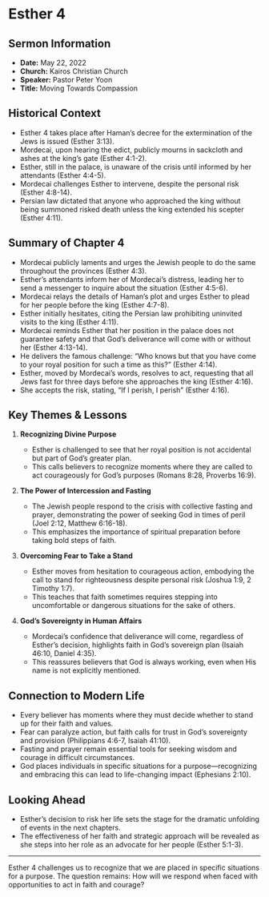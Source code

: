 # Esther 4

## Sermon Information
- **Date:** May 22, 2022
- **Church:** Kairos Christian Church
- **Speaker:** Pastor Peter Yoon
- **Title:** Moving Towards Compassion

## Historical Context
- Esther 4 takes place after Haman’s decree for the extermination of the Jews is issued (Esther 3:13).
- Mordecai, upon hearing the edict, publicly mourns in sackcloth and ashes at the king’s gate (Esther 4:1-2).
- Esther, still in the palace, is unaware of the crisis until informed by her attendants (Esther 4:4-5).
- Mordecai challenges Esther to intervene, despite the personal risk (Esther 4:8-14).
- Persian law dictated that anyone who approached the king without being summoned risked death unless the king extended his scepter (Esther 4:11).

## Summary of Chapter 4
- Mordecai publicly laments and urges the Jewish people to do the same throughout the provinces (Esther 4:3).
- Esther’s attendants inform her of Mordecai’s distress, leading her to send a messenger to inquire about the situation (Esther 4:5-6).
- Mordecai relays the details of Haman’s plot and urges Esther to plead for her people before the king (Esther 4:7-8).
- Esther initially hesitates, citing the Persian law prohibiting uninvited visits to the king (Esther 4:11).
- Mordecai reminds Esther that her position in the palace does not guarantee safety and that God’s deliverance will come with or without her (Esther 4:13-14).
- He delivers the famous challenge: “Who knows but that you have come to your royal position for such a time as this?” (Esther 4:14).
- Esther, moved by Mordecai’s words, resolves to act, requesting that all Jews fast for three days before she approaches the king (Esther 4:16).
- She accepts the risk, stating, “If I perish, I perish” (Esther 4:16).

## Key Themes & Lessons
1. **Recognizing Divine Purpose**
   - Esther is challenged to see that her royal position is not accidental but part of God’s greater plan.
   - This calls believers to recognize moments where they are called to act courageously for God’s purposes (Romans 8:28, Proverbs 16:9).

2. **The Power of Intercession and Fasting**
   - The Jewish people respond to the crisis with collective fasting and prayer, demonstrating the power of seeking God in times of peril (Joel 2:12, Matthew 6:16-18).
   - This emphasizes the importance of spiritual preparation before taking bold steps of faith.

3. **Overcoming Fear to Take a Stand**
   - Esther moves from hesitation to courageous action, embodying the call to stand for righteousness despite personal risk (Joshua 1:9, 2 Timothy 1:7).
   - This teaches that faith sometimes requires stepping into uncomfortable or dangerous situations for the sake of others.

4. **God’s Sovereignty in Human Affairs**
   - Mordecai’s confidence that deliverance will come, regardless of Esther’s decision, highlights faith in God’s sovereign plan (Isaiah 46:10, Daniel 4:35).
   - This reassures believers that God is always working, even when His name is not explicitly mentioned.

## Connection to Modern Life
- Every believer has moments where they must decide whether to stand up for their faith and values.
- Fear can paralyze action, but faith calls for trust in God’s sovereignty and provision (Philippians 4:6-7, Isaiah 41:10).
- Fasting and prayer remain essential tools for seeking wisdom and courage in difficult circumstances.
- God places individuals in specific situations for a purpose—recognizing and embracing this can lead to life-changing impact (Ephesians 2:10).

## Looking Ahead
- Esther’s decision to risk her life sets the stage for the dramatic unfolding of events in the next chapters.
- The effectiveness of her faith and strategic approach will be revealed as she steps into her role as an advocate for her people (Esther 5:1-3).

---

Esther 4 challenges us to recognize that we are placed in specific situations for a purpose. The question remains: How will we respond when faced with opportunities to act in faith and courage?